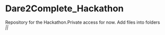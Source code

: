 # Dare2Complete_Hackathon
Repository for the Hackathon.Private access for now. Add files into folders _||_
